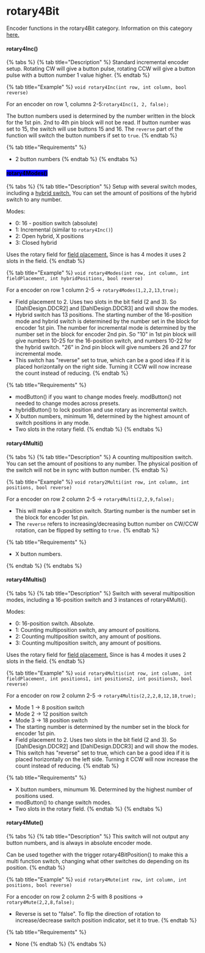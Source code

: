# rotary4Bit

Encoder functions in the rotary4Bit category. Information on this category [here.](./#rotary4bit)

#### rotary4Inc()

{% tabs %}
{% tab title="Description" %}
Standard incremental encoder setup. Rotating CW will give a button pulse, rotating CCW will give a button pulse with a button number 1 value higher.
{% endtab %}

{% tab title="Example" %}
`void rotary4Inc(int row, int column, bool reverse)`

For an encoder on row 1, columns 2-5:`rotary4Inc(1, 2, false);`

The button numbers used is determined by the number written in the block for the 1st pin. 2nd to 4th pin block will not be read. If button number was set to 15, the switch will use buttons 15 and 16. The `reverse` part of the function will switch the button numbers if set to `true`.
{% endtab %}

{% tab title="Requirements" %}
* 2 button numbers
{% endtab %}
{% endtabs %}

#### <mark style="background-color:blue;">rotary4Modes()</mark>

{% tabs %}
{% tab title="Description" %}
Setup with several switch modes, including a [hybrid switch.](../multiswitch-complexes/#hybrid) You can set the amount of positions of the hybrid switch to any number.&#x20;

Modes:

* 0: 16 - position switch (absolute)
* 1: Incremental (similar to `rotary4Inc()`)
* 2: Open hybrid, X positions
* 3: Closed hybrid

Uses the rotary field for [field placement.](../../3.-coding/advanced/field-placement.md) Since is has 4 modes it uses 2 slots in the field.
{% endtab %}

{% tab title="Example" %}
`void rotary4Modes(int row, int column, int fieldPlacement, int hybridPositions, bool reverse)`

For a encoder on row 1 column 2-5 -> `rotary4Modes(1,2,2,13,true);`

* Field placement to 2. Uses two slots in the bit field (2 and 3). So \[DahlDesign.DDCR2] and \[DahlDesign.DDCR3] and will show the modes.
* Hybrid switch has 13 positions. The starting number of the 16-position mode and hybrid switch is determined by the number set in the block for encoder 1st pin. The number for incremental mode is determined by the number set in the block for encoder 2nd pin. So "10" in 1st pin block will give numbers 10-25 for the 16-position switch, and numbers 10-22 for the hybrid switch. "26" in 2nd pin block will give numbers 26 and 27 for incremental mode.&#x20;
* This switch has "reverse" set to true, which can be a good idea if it is placed horizontally on the right side. Turning it CCW will now increase the count instead of reducing.&#x20;
{% endtab %}

{% tab title="Requirements" %}
* modButton() if you want to change modes freely. modButton() not needed to change modes across presets.&#x20;
* hybridButton() to lock position and use rotary as incremental switch.
* X button numbers, minimum 16, determined by the highest amount of switch positions in any mode.
* Two slots in the rotary field.&#x20;
{% endtab %}
{% endtabs %}

#### rotary4Multi()

{% tabs %}
{% tab title="Description" %}
A counting multiposition switch. You can set the amount of positions to any number. The physical position of the switch will not be in sync with button number.
{% endtab %}

{% tab title="Example" %}
`void rotary2Multi(int row, int column, int positions, bool reverse)`

For a encoder on row 2 column 2-5 -> `rotary4Multi(2,2,9,false);`

* This will make a 9-position switch. Starting number is the number set in the block for encoder 1st pin.
* &#x20;The `reverse` refers to increasing/decreasing button number on CW/CCW rotation, can be flipped by setting to `true.`&#x20;
{% endtab %}

{% tab title="Requirements" %}
* X button numbers.


{% endtab %}
{% endtabs %}

#### rotary4Multis()

{% tabs %}
{% tab title="Description" %}
Switch with several multiposition modes, including a 16-position switch and 3 instances of rotary4Multi().&#x20;

Modes:

* 0: 16-position switch. Absolute.
* 1: Counting multiposition switch, any amount of positions.
* 2: Counting multiposition switch, any amount of positions.
* 3: Counting multiposition switch, any amount of positions.

Uses the rotary field for [field placement.](../../3.-coding/advanced/field-placement.md) Since is has 4 modes it uses 2 slots in the field.
{% endtab %}

{% tab title="Example" %}
`void rotary4Multis(int row, int column, int fieldPlacement, int positions1, int positions2, int positions3, bool reverse)`

For a encoder on row 2 column 2-5 -> `rotary4Multis(2,2,2,8,12,18,true);`&#x20;

* Mode 1 -> 8 position switch
* Mode 2 -> 12 position switch
* Mode 3 -> 18 position switch
* The starting number is determined by the number set in the block for encoder 1st pin.&#x20;
* Field placement to 2. Uses two slots in the bit field (2 and 3). So \[DahlDesign.DDCR2] and \[DahlDesign.DDCR3] and will show the modes.
* This switch has "reverse" set to true, which can be a good idea if it is placed horizontally on the left side. Turning it CCW will now increase the count instead of reducing.
{% endtab %}

{% tab title="Requirements" %}
* X button numbers, minumum 16. Determined by the highest number of positions used.
* modButton() to change switch modes.
* Two slots in the rotary field.
{% endtab %}
{% endtabs %}

#### rotary4Mute()

{% tabs %}
{% tab title="Description" %}
This switch will not output any button numbers, and is always in absolute encoder mode.&#x20;

Can be used together with the trigger rotary4BitPosition() to make this a multi function switch, changing what other switches do depending on its position.
{% endtab %}

{% tab title="Example" %}
`void rotary4Mute(int row, int column, int positions, bool reverse)`

For a encoder on row 2 column 2-5 with 8 positions -> `rotary4Mute(2,2,8,false);`&#x20;

* Reverse is set to "false". To flip the direction of rotation to increase/decrease switch position indicator, set it to true.&#x20;
{% endtab %}

{% tab title="Requirements" %}
* None
{% endtab %}
{% endtabs %}
